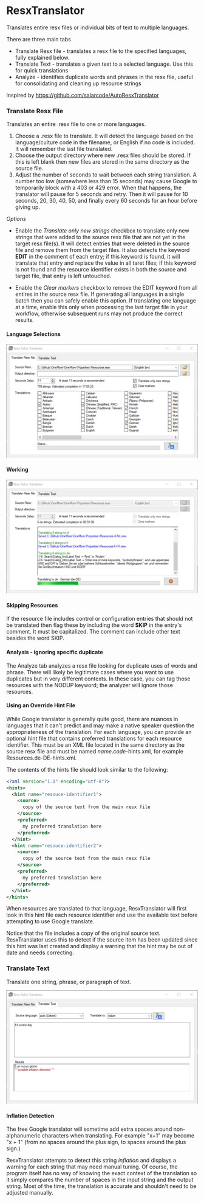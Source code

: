 # ResxTranslator
Translates entire resx files or individual bits of text to multiple languages.

There are three main tabs

- Translate Resx file - translates a resx file to the specified languages, fully explained below.
- Translate Text - translates a given text to a selected language. Use this for quick translations
- Analyze - identifies duplicate words and phrases in the resx file, useful for consolidating and cleaning up resource strings

Inspired by https://github.com/salarcode/AutoResxTranslator

### Translate Resx File
Translates an entire .resx file to one or more languages.

1. Choose a .resx file to translate. It will detect the language based on the language/culture
   code in the filename, or English if no code is included. It will remember the last file
   translated.
2. Choose the output directory where new .resx files should be stored. If this is left blank
   then new files are stored in the same directory as the source file.
3. Adjust the number of seconds to wait between each string translation. A number too low
   (somewhere less than 15 seconds) may cause Google to temporarily block with a 403 or 429
   error. When that happens, the translator will pause for 5 seconds and retry. Then it will
   pause for 10 seconds, 20, 30, 40, 50, and finally every 60 seconds for an hour before
   giving up.

_Options_

* Enable the _Translate only new strings_ checkbox to translate only new strings that were added
  to the source resx file that are not yet in the target resx file(s). It will detect entries
  that were deleted in the source file and remove them from the target files. It also detects
  the keyword **EDIT** in the comment of each entry; if this keyword is found, it will translate
  that entry and replace the value in all taret files; if this keyword is not found and the
  resource identifier exists in both the source and target file, that entry is left untouched.

* Enable the _Clear markers_ checkbox to remove the EDIT keyword from all entires in the source
  resx file. If generating all languages in a single batch then you can safely enable this option.
  If translating one language at a time, enable this only when processing the last target file
  in your workflow, otherwise subsequent runs may not produce the correct results.

#### Language Selections

![Translate Resx](Images/LanguagesScreen.png)

#### Working

![Translate Resx](Images/TranslateResxScreen.png)

#### Skipping Resources

If the resource file includes control or configuration entries that should not be translated
then flag these by including the word **SKIP** in the entry's comment. It must be capitalized.
The comment can include other text besides the word SKIP.

#### Analysis - ignoring specific duplicate

The Analyze tab analyzes a resx file looking for duplicate uses of words and phrase.
There will likely be legitimate cases where you want to use duplicates but in very
different contexts. In these case, you can tag those resources with the NODUP keyword;
the analyzer will ignore those resources.

#### Using an Override Hint File

While Google translator is generally quite good, there are nuances in languages that it can't
predict and may make a native speaker question the appropriateness of the translation. For each
language, you can provide an optional hint file that contains preferred translations for each
resource identifier. This must be an XML file located in the same directory as the source resx
file and must be named _name_._code_-hints.xml, for example Resources.de-DE-hints.xml.

The contents of the hints file should look similar to the following:

```xml
<?xml version="1.0" encoding="utf-8"?>
<hints>
  <hint name="resouce-identifier1">
    <source>
      copy of the source text from the main resx file
    </source>
    <preferred>
      my preferred translation here
    </preferred>
  </hint>
  <hint name="resouce-identifier2">
    <source>
      copy of the source text from the main resx file
    </source>
    <preferred>
      my preferred translation here
    </preferred>
  </hint>
</hints>
```
When resources are translated to that language, ResxTranslator will first look in this hint file
each resource identifier and use the available text before attempting to use Google translate.

Notice that the file includes a copy of the original source text. ResxTranslator uses this to
detect if the source item has been updated since this hint was last created and display a warning
that the hint may be out of date and needs correcting.

### Translate Text
Translate one string, phrase, or paragraph of text.

![Translate Text](Images/TranslateTextScreen.png)

#### Inflation Detection

The free Google translator will sometime add extra spaces around non-alphanumeric characters
when translating. For example "x+1" may become "x + 1" (from no spaces around the plus sign,
to spaces around the plus sign.) 

ResxTranslator attempts to detect this string *inflation* and displays a warning for each
string that may need manual tuning. Of course, the program itself has no way of knowing the
exact context of the translation so it simply compares the number of spaces in the input
string and the output string. Most of the time, the translation is accurate and shouldn't
need to be adjusted manually.
